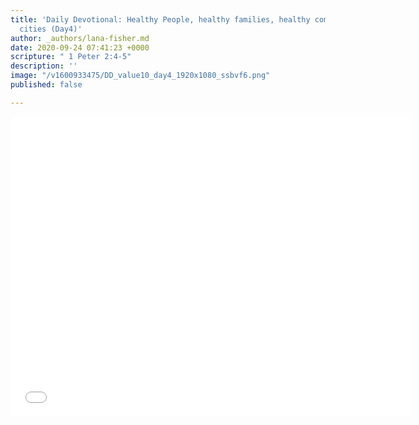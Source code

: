 ```yaml
---
title: 'Daily Devotional: Healthy People, healthy families, healthy communities, healthy
  cities (Day4)'
author: _authors/lana-fisher.md
date: 2020-09-24 07:41:23 +0000
scripture: " 1 Peter 2:4-5"
description: ''
image: "/v1600933475/DD_value10_day4_1920x1080_ssbvf6.png"
published: false

---
```

<iframe src="[https://player.vimeo.com/video/461295100](https://player.vimeo.com/video/461295100 "https://player.vimeo.com/video/461295100")" width="640" height="480" frameborder="0" allow="autoplay; fullscreen" allowfullscreen></iframe>